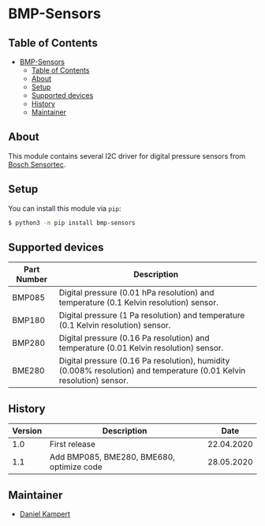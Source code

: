 # BMP-Sensors

## Table of Contents

- [BMP-Sensors](#bmp-sensors)
  - [Table of Contents](#table-of-contents)
  - [About](#about)
  - [Setup](#setup)
  - [Supported devices](#supported-devices)
  - [History](#history)
  - [Maintainer](#maintainer)

## About

This module contains several I2C driver for digital pressure sensors from [Bosch Sensortec](https://www.bosch-sensortec.com/products/environmental-sensors/pressure-sensors/).

## Setup

You can install this module via `pip`:

```bash
$ python3 -m pip install bmp-sensors
```

## Supported devices

| **Part Number** | **Description** |
|---|---|
| BMP085 | Digital pressure (0.01 hPa resolution) and temperature (0.1 Kelvin resolution) sensor. |
| BMP180 | Digital pressure (1 Pa resolution) and temperature (0.1 Kelvin resolution) sensor. |
| BMP280 | Digital pressure (0.16 Pa resolution) and temperature (0.01 Kelvin resolution) sensor. |
| BME280 | Digital pressure (0.16 Pa resolution), humidity (0.008% resolution) and temperature (0.01 Kelvin resolution) sensor. |

## History

| **Version** | **Description** |  **Date**  |
|-------------|-----------------|------------|
| 1.0         | First release   | 22.04.2020 |
| 1.1         | Add BMP085, BME280, BME680, optimize code  | 28.05.2020 |

## Maintainer

- [Daniel Kampert](mailto:DanielKampert@kampis-elektroecke.de)
